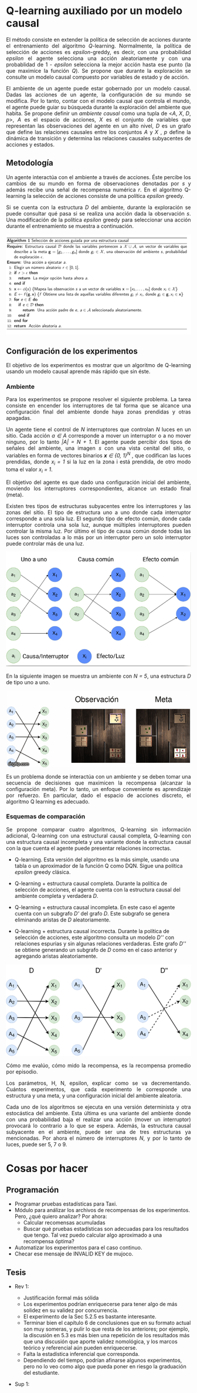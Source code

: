 # Q-learning auxiliado por un modelo causal 

<p align="justify">
El método consiste en extender la política de selección de acciones durante el entrenamiento del algoritmo <em>Q</em>-learning. Normalmente, la política de selección de acciones es <em>epsilon</em>-greddy, es decir, con una probabilidad <em>epsilon</em> el agente selecciona una acción aleatoriamente y con una probablidad de 1 - <em>epsilon</em> selecciona la mejor acción hasta ese punto (la que maximice la función <em>Q</em>). Se propone que durante la exploración se consulte un modelo causal compuesto por variables de estado y de acción. 
</p>

<p align="justify">
El ambiente de un agente puede estar gobernado por un modelo causal. Dadas las acciones de un agente, la configuración de su mundo se modifica. Por lo tanto, contar con el modelo causal que controla el mundo, el agente puede guiar su búsqueda durante la exploración del ambiente que habita. Se propone definir un <em>ambiente causal</em> como una tupla de <<em>A</em>, <em>X</em>, <em>D</em>, <em>p</em>>,  <em>A</em> es el espacio de acciones, <em>X</em> es el conjunto de variables que representan las observaciones del agente en un alto nivel,  <em>D</em> es un grafo que define las relaciones causales entre los conjuntos <em>A</em> y <em>X</em> , <em>p</em> define la dinámica de transición y determina las relaciones causales subyacentes de acciones y estados. 
</p>

## Metodología 

<p align="justify">
Un agente interactúa con el ambiente a través de acciones. Éste percibe los cambios de su mundo en forma de observaciones denotadas por <em>s</em> y además recibe una señal de recompensa numérica <em>r</em>.
En el algoritmo Q-learning la selección de acciones consiste de una política <em>epsilon</em> greedy.
</p>

<p align="justify">
Si se cuenta con la estructura <em>D</em> del ambiente, durante la exploración se puede consultar qué pasa si se realiza una acción dada la observación <em>s</em>.
Una modificación de la política <em>epsilon</em> greedy para seleccionar una acción durante el entrenamiento se muestra a continuación.
</p>

<div align="center">
<img src="img/algo.png"/>
</div>

## Configuración de los experimentos 
<p align="justify">
El objetivo de los experimentos es mostrar que un algoritmo de Q-learning usando un modelo causal aprende más rápido que sin éste.
</p>

### Ambiente 

<p align="justify">
Para los experimentos se propone resolver el siguiente problema.
La tarea consiste en encender los interruptores
de tal forma que se alcance una configuración final
del ambiente donde haya zonas prendidas y otras apagadas.
<p align="justify">
Un agente tiene el control de <em>N</em> interruptores que controlan <em>N</em> luces en un sitio. Cada acción <em> a ∈ A </em> corresponde a mover un interruptor o a no mover ninguno, por lo tanto <em>|A| = N + 1</em>. El agente puede percibir dos tipos de señales del ambiente, una imagen <em>s</em> con una vista cenital del sitio, o variables en forma de vectores binarios <em><strong>x</strong> ∈ {0, 1}<sup>N</sup> </em>, que codifican las luces prendidas, donde <em>x<sub>i</sub> = 1</em> si la luz en la zona i está prendida, de otro modo toma el valor <em>x<sub>i</sub> = 1</em>. 
</p>

<p align="justify">
El objetivo del agente es que dado una configuración
inicial del ambiente, moviendo los interruptores
correspondientes, alcance un estado final (meta).
</p>

<p align="justify">
Existen tres tipos de estructuras subyacentes entre los interruptores y las zonas del sitio. 
El tipo de estructura uno a uno donde
cada interruptor corresponde a una sola luz. 
El segundo tipo de efecto común, donde cada interruptor
controla una sola luz, aunque múltiples interruptores
pueden controlar la misma luz.
Por último el tipo de causa común donde todas
las luces son controladas a lo más por un interruptor pero un
solo interruptor puede controlar más de una luz.
</p>


<div align="center">
<img src="img/structs.png"/>
</div>


<p align="justify">
En la siguiente imagen se muestra un ambiente con <em>N = 5</em>, una estructura <em>D</em> de tipo uno a uno. 
</p>

<div align="center">
<img src="img/anima.gif"/>
</div>


<p align="justify">
Es un problema donde se interactúa con un ambiente
y se deben tomar una secuencia de decisiones
que maximicen la recompensa (alcanzar la configuración meta). Por lo tanto, 
un enfoque conveniente es aprendizaje por refuerzo. En particular, dado el espacio de acciones
discreto, el algoritmo Q learning es adecuado.
</p>

### Esquemas de comparación
<p align="justify">
Se propone comparar cuatro algoritmos, Q-learning sin información 
adicional, Q-learning con una estructural causal completa, Q-learning
con una estructura causal incompleta y una variante donde la estructura
causal con la que cuenta el agente puede presentar relaciones
incorrectas.
</p>

* Q-learning. Esta versión del algoritmo es la más simple, usando una tabla o un aproximador de la función Q como DQN. Sigue una política *epsilon* greedy clásica.

* Q-learning + estructura causal completa. Durante la
política de selección de acciones, el agente cuenta con la estructura causal del ambiente completa y verdadera *D*.
* Q-learning + estructura causal incompleta. En este caso el agente cuenta con un subgrafo *D'* del grafo *D*. Este subgrafo se genera eliminando aristas de *D*
aleatoriamente.
* Q-learning + estructura causal incorrecta. Durante la política de selección de acciones, este algoritmo
consulta un modelo *D''* con relaciones espurias y sin
algunas relaciones verdaderas. Este grafo *D''* se obtiene generando un subgrafo de *D* como en el caso 
anterior y agregando aristas aleatoriamente.


<div align="center">
<img src="img/d.png"/>
</div>


<p align="justify">
Cómo me evalúo, cómo mido la recompensa, es la recompensa promedio por episodio.
</p>

<p align="justify">
Los parámetros, H, N, epsilon, explicar como se va decrementando. Cuántos experimentos, que cada experimento le corresponde una estructura y una meta,
y una configuración inicial del ambiente aleatoria.
</p>


<p align="justify">
Cada uno de los algoritmos se ejecuta en una versión determinista y 
otra estocástica del ambiente. Esta última es una variante del ambiente
donde con una probabilidad baja el realizar una acción (mover un
interruptor) provocará lo contrario a lo que se espera.
Además, la estructura causal subyacente en el ambiente, puede
ser una de tres estructuras ya mencionadas.
Por ahora el número de interruptores <em>N</em>, y por lo tanto de luces, puede ser 5, 7 o 9. 
</p>

# Cosas por hacer

## Programación

+ Programar pruebas estadísticas para Taxi.
+ Módulo para análizar los archivos de recompensas de los experimentos. Pero, ¿qué quiero analizar? Por ahora:
	<!-- + Graficar las recompensas promedio -->
	+ Calcular recomensas acumuladas
	+ Buscar qué pruebas estadísticas son adecuadas para los resultados que tengo. Tal vez puedo calcular algo aproximado a una recompensa óptima?
+ Automatizar los experimentos para el caso continuo.
+ Checar ese mensaje de INVALID KEY de mujoco.

## Tesis

+ Rev 1: 
	+ Justificación formal más sólida
	+ Los experimentos podrían enriquecerse para tener algo de más solidez en su validez por concurrencia.
	+ El experimento de la Sec 5.2.5 es bastante interesante.
	+ Terminar bien el capítulo 6 de conclusiones que en su formato actual son muy someras, y pulir lo que resta de los anteriores; por ejemplo, la discusión en 5.3 es más bien una repetición de los resultados más que una discusión que aporte validez nomológica, y los marcos teórico y referencial aún pueden enriquecerse.
	+ Falta la estadística inferencial que corresponda.
	+ Dependiendo del tiempo, podrían afinarse algunos experimentos, pero no lo veo como algo que pueda poner en riesgo la graduación del estudiante.

+ Sup 1:
